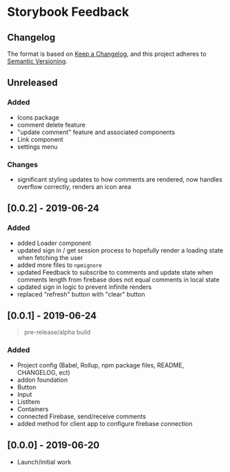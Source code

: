 # Storybook Feedback

## Changelog

The format is based on [Keep a Changelog](https://keepachangelog.com/en/1.0.0/), and this project adheres to [Semantic Versioning](https://semver.org/spec/v2.0.0.html).

## Unreleased

### Added

- Icons package
- comment delete feature
- "update comment" feature and associated components
- Link component
- settings menu

### Changes

- significant styling updates to how comments are rendered, now handles overflow correctly, renders an icon area

## [0.0.2] - 2019-06-24

### Added

- added Loader component
- updated sign in / get session process to hopefully render a loading state when fetching the user
- added more files to `npmignore`
- updated Feedback to subscribe to comments and update state when comments length from firebase does not equal comments in local state
- updated sign in logic to prevent infinite renders
- replaced "refresh" button with "clear" button

## [0.0.1] - 2019-06-24

> pre-release/alpha build

### Added

- Project config (Babel, Rollup, npm package files, README, CHANGELOG, ect)
- addon foundation
- Button
- Input
- ListItem
- Containers
- connected Firebase, send/receive comments
- added method for client app to configure firebase connection

## [0.0.0] - 2019-06-20

- Launch/initial work
